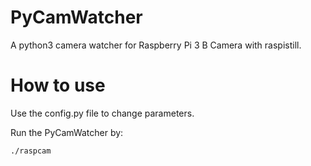 # PyCamWatcher
A python3 camera watcher for Raspberry Pi 3 B Camera with raspistill.

# How to use
Use the config.py file to change parameters.

Run the PyCamWatcher by:
```bash
./raspcam
```
